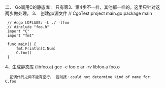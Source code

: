 
二、 Go调用C的静态库：
  只有第3、第4步不一样，其他都一样的。这里只针对这两步做处理。
  3、 创建go源文件
     // CgoTest project main.go
     package main

     // #cgo LDFLAGS: -L ./ -lfoo
     // #include "foo.h"
     import "C"
     import "fmt"

     func main() {
         fmt.Println(C.Num)
         C.foo()
     }

  4、生成静态库 (libfoo.a)
      gcc -c foo.c
      ar -rv libfoo.a foo.o


      互调代码之间不能有空行， 否则报：could not determine kind of name for C.foo
